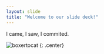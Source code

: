 ```yaml
---
layout: slide
title: "Welcome to our slide deck!"
---
```


I came, I saw, I commited.

![boxertocat](https://octodex.github.com/images/boxertocat_octodex.jpg)
{: .center}
